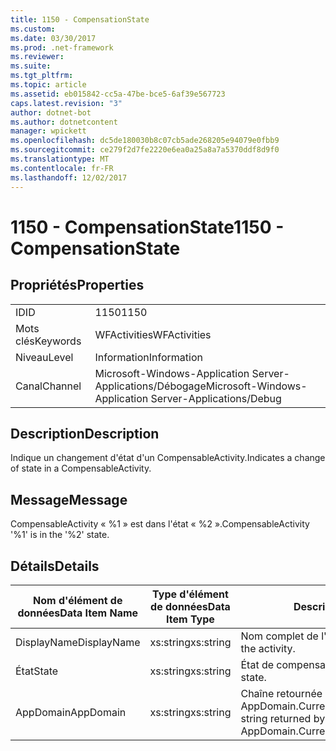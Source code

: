 ```yaml
---
title: 1150 - CompensationState
ms.custom: 
ms.date: 03/30/2017
ms.prod: .net-framework
ms.reviewer: 
ms.suite: 
ms.tgt_pltfrm: 
ms.topic: article
ms.assetid: eb015842-cc5a-47be-bce5-6af39e567723
caps.latest.revision: "3"
author: dotnet-bot
ms.author: dotnetcontent
manager: wpickett
ms.openlocfilehash: dc5de180030b8c07cb5ade268205e94079e0fbb9
ms.sourcegitcommit: ce279f2d7fe2220e6ea0a25a8a7a5370ddf8d9f0
ms.translationtype: MT
ms.contentlocale: fr-FR
ms.lasthandoff: 12/02/2017
---
```

# <a name="1150---compensationstate"></a><span data-ttu-id="bc513-102">1150 - CompensationState</span><span class="sxs-lookup"><span data-stu-id="bc513-102">1150 - CompensationState</span></span>
## <a name="properties"></a><span data-ttu-id="bc513-103">Propriétés</span><span class="sxs-lookup"><span data-stu-id="bc513-103">Properties</span></span>  
  
|||  
|-|-|  
|<span data-ttu-id="bc513-104">ID</span><span class="sxs-lookup"><span data-stu-id="bc513-104">ID</span></span>|<span data-ttu-id="bc513-105">1150</span><span class="sxs-lookup"><span data-stu-id="bc513-105">1150</span></span>|  
|<span data-ttu-id="bc513-106">Mots clés</span><span class="sxs-lookup"><span data-stu-id="bc513-106">Keywords</span></span>|<span data-ttu-id="bc513-107">WFActivities</span><span class="sxs-lookup"><span data-stu-id="bc513-107">WFActivities</span></span>|  
|<span data-ttu-id="bc513-108">Niveau</span><span class="sxs-lookup"><span data-stu-id="bc513-108">Level</span></span>|<span data-ttu-id="bc513-109">Information</span><span class="sxs-lookup"><span data-stu-id="bc513-109">Information</span></span>|  
|<span data-ttu-id="bc513-110">Canal</span><span class="sxs-lookup"><span data-stu-id="bc513-110">Channel</span></span>|<span data-ttu-id="bc513-111">Microsoft-Windows-Application Server-Applications/Débogage</span><span class="sxs-lookup"><span data-stu-id="bc513-111">Microsoft-Windows-Application Server-Applications/Debug</span></span>|  
  
## <a name="description"></a><span data-ttu-id="bc513-112">Description</span><span class="sxs-lookup"><span data-stu-id="bc513-112">Description</span></span>  
 <span data-ttu-id="bc513-113">Indique un changement d'état d'un CompensableActivity.</span><span class="sxs-lookup"><span data-stu-id="bc513-113">Indicates a change of state in a CompensableActivity.</span></span>  
  
## <a name="message"></a><span data-ttu-id="bc513-114">Message</span><span class="sxs-lookup"><span data-stu-id="bc513-114">Message</span></span>  
 <span data-ttu-id="bc513-115">CompensableActivity « %1 » est dans l'état « %2 ».</span><span class="sxs-lookup"><span data-stu-id="bc513-115">CompensableActivity '%1' is in the '%2' state.</span></span>  
  
## <a name="details"></a><span data-ttu-id="bc513-116">Détails</span><span class="sxs-lookup"><span data-stu-id="bc513-116">Details</span></span>  
  
|<span data-ttu-id="bc513-117">Nom d'élément de données</span><span class="sxs-lookup"><span data-stu-id="bc513-117">Data Item Name</span></span>|<span data-ttu-id="bc513-118">Type d'élément de données</span><span class="sxs-lookup"><span data-stu-id="bc513-118">Data Item Type</span></span>|<span data-ttu-id="bc513-119">Description</span><span class="sxs-lookup"><span data-stu-id="bc513-119">Description</span></span>|  
|--------------------|--------------------|-----------------|  
|<span data-ttu-id="bc513-120">DisplayName</span><span class="sxs-lookup"><span data-stu-id="bc513-120">DisplayName</span></span>|<span data-ttu-id="bc513-121">xs:string</span><span class="sxs-lookup"><span data-stu-id="bc513-121">xs:string</span></span>|<span data-ttu-id="bc513-122">Nom complet de l'activité.</span><span class="sxs-lookup"><span data-stu-id="bc513-122">The display name of the activity.</span></span>|  
|<span data-ttu-id="bc513-123">État</span><span class="sxs-lookup"><span data-stu-id="bc513-123">State</span></span>|<span data-ttu-id="bc513-124">xs:string</span><span class="sxs-lookup"><span data-stu-id="bc513-124">xs:string</span></span>|<span data-ttu-id="bc513-125">État de compensation.</span><span class="sxs-lookup"><span data-stu-id="bc513-125">The compensation state.</span></span>|  
|<span data-ttu-id="bc513-126">AppDomain</span><span class="sxs-lookup"><span data-stu-id="bc513-126">AppDomain</span></span>|<span data-ttu-id="bc513-127">xs:string</span><span class="sxs-lookup"><span data-stu-id="bc513-127">xs:string</span></span>|<span data-ttu-id="bc513-128">Chaîne retournée par AppDomain.CurrentDomain.FriendlyName.</span><span class="sxs-lookup"><span data-stu-id="bc513-128">The string returned by AppDomain.CurrentDomain.FriendlyName.</span></span>|
